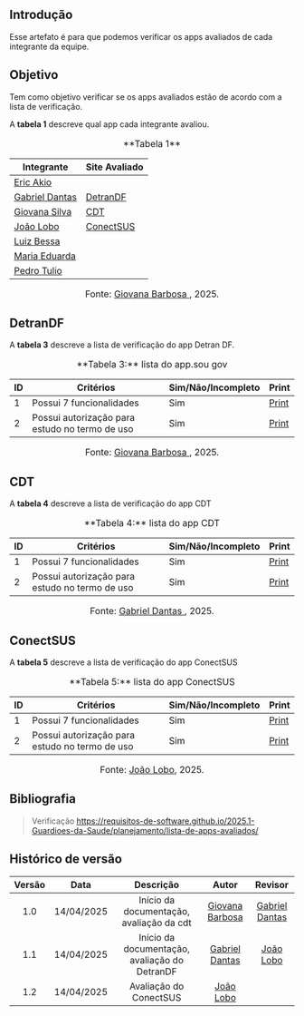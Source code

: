 ## Introdução

Esse artefato é para que podemos verificar os apps avaliados de cada integrante da equipe.

## Objetivo

Tem como objetivo verificar se os apps avaliados estão de acordo com a lista de verificação.

A **tabela 1** descreve qual app cada integrante avaliou.

<center>
    <font size="3"><p style="text-align: center">**Tabela 1**</p></font>

| Integrante                                     | Site Avaliado           |
| ---------------------------------------------- | ----------------------- |
| [Eric Akio](https://github.com/eric-kingu)     |                         |
| [Gabriel Dantas](https://github.com/gbevi)     | [DetranDF](#DetranDF)   |
| [Giovana Silva](https://github.com/gio221)     | [CDT](#cdt)             |
| [João Lobo](https://github.com/joaolobo10)     | [ConectSUS](#ConectSUS) |
| [Luiz Bessa](https://github.com/lfelipebessa)  |                         |
| [Maria Eduarda](https://github.com/maaduh)     |                         |
| [Pedro Tulio](https://github.com/PedrooCamilo) |                         |

<font size="3"><p style="text-align: center">Fonte: [Giovana Barbosa ](https://github.com/gio221), 2025.</p></font>

</center>

## DetranDF

A **tabela 3** descreve a lista de verificação do app Detran DF.

<center>
    <font size="3"><p style="text-align: center">**Tabela 3:** lista do app.sou gov</p></font>

| ID  | Critérios                                      | Sim/Não/Incompleto | Print                                                                                            |
| --- | ---------------------------------------------- | ------------------ | ------------------------------------------------------------------------------------------------ |
| 1   | Possui 7 funcionalidades                       | Sim                | [Print](https://aprender3.unb.br/pluginfile.php/3095981/mod_resource/content/57/FGA0303-T03.pdf) |
| 2   | Possui autorização para estudo no termo de uso | Sim                | [Print](https://aprender3.unb.br/pluginfile.php/3095981/mod_resource/content/57/FGA0303-T03.pdf) |

<font size="3"><p style="text-align: center">Fonte: [Giovana Barbosa ](https://github.com/gio221), 2025.</p></font>

</center>

## CDT

A **tabela 4** descreve a lista de verificação do app CDT

<center>
    <font size="3"><p style="text-align: center">**Tabela 4:** lista do app CDT</p></font>

| ID  | Critérios                                      | Sim/Não/Incompleto | Print                                                                                            |
| --- | ---------------------------------------------- | ------------------ | ------------------------------------------------------------------------------------------------ |
| 1   | Possui 7 funcionalidades                       | Sim                | [Print](https://aprender3.unb.br/pluginfile.php/3095981/mod_resource/content/57/FGA0303-T03.pdf) |
| 2   | Possui autorização para estudo no termo de uso | Sim                | [Print](https://aprender3.unb.br/pluginfile.php/3095981/mod_resource/content/57/FGA0303-T03.pdf) |

<font size="3"><p style="text-align: center">Fonte: [Gabriel Dantas ](https://github.com/gbevi), 2025.</p></font>

</center>

## ConectSUS

A **tabela 5** descreve a lista de verificação do app ConectSUS

<center>
    <font size="3"><p style="text-align: center">**Tabela 5:** lista do app ConectSUS</p></font>

| ID  | Critérios                                      | Sim/Não/Incompleto | Print                                                                                            |
| --- | ---------------------------------------------- | ------------------ | ------------------------------------------------------------------------------------------------ |
| 1   | Possui 7 funcionalidades                       | Sim                | [Print](https://aprender3.unb.br/pluginfile.php/3095981/mod_resource/content/57/FGA0303-T03.pdf) |
| 2   | Possui autorização para estudo no termo de uso | Sim                | [Print](https://aprender3.unb.br/pluginfile.php/3095981/mod_resource/content/57/FGA0303-T03.pdf) |

<font size="3"><p style="text-align: center">Fonte: [João Lobo](https://github.com/joaolobo10), 2025.</p></font>

</center>

## Bibliografia

> Verificação https://requisitos-de-software.github.io/2025.1-Guardioes-da-Saude/planejamento/lista-de-apps-avaliados/

## Histórico de versão

| Versão |    Data    |                   Descrição                   |                     Autor                     |                  Revisor                   |
| :----: | :--------: | :-------------------------------------------: | :-------------------------------------------: | :----------------------------------------: |
|  1.0   | 14/04/2025 |   Início da documentação, avaliação da cdt    | [Giovana Barbosa ](https://github.com/gio221) | [Gabriel Dantas](https://github.com/gbevi) |
|  1.1   | 14/04/2025 | Início da documentação, avaliação do DetranDF |  [Gabriel Dantas ](https://github.com/gbevi)  | [João Lobo](https://github.com/joaolobo10) |
|  1.2   | 14/04/2025 |            Avaliação do ConectSUS             |  [João Lobo](https://github.com/joaolobo10)   |                                            |
